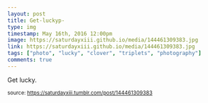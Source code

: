 ```yaml
---
layout: post
title: Get-luckyp-
type: img
timestamp: May 16th, 2016 12:00pm
image: https://saturdayxiii.github.io/media/144461309383.jpg
link: https://saturdayxiii.github.io/media/144461309383.jpg
tags: ["photo", "lucky", "clover", "triplets", "photography"]
comments: true
---
```


Get lucky.
 
  
<small>source: https://saturdayxiii.tumblr.com/post/144461309383</small>
